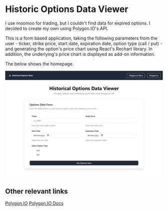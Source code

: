 # Historic Options Data Viewer

I use moomoo for trading, but I couldn't find data for expired options. I decided to create my own using Polygon.IO's API.

This is a form based application, taking the following parameters from the user - ticker, strike price, start date, expiration date, option type (call / put) - and generating the option's price chart using React's Rechart library. In addition, the underlying's price chart is displayed as add-on information.

The below shows the homepage.

![webpage img](./src/assets/HODV%20.png)

## Other relevant links

[Polygon.IO](https://polygon.io/)
[Polygon.IO Docs](https://polygon.io/docs)


